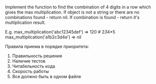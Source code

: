 Implement the function to find the combination of 4 digits in a row which gives the max multiplication. If object is not a string or there are no combinations found - return nil. If combination is found - return it's multiplication result.

E.g.
max_multiplication('abc12345def') => 120  # 2*3*4*5
max_multiplication('a1b2c3d4e') => nil

Правила приема в порядке приоритета:

1) Правильность решения
2) Наличие тестов
2) Читабельность кода
3) Скорость работы
4) Все должно быть в одном файле
